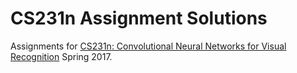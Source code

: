 # CS231n Assignment Solutions
Assignments for [CS231n: Convolutional Neural Networks for Visual Recognition](http://cs231n.stanford.edu/2017/index.html) Spring 2017.